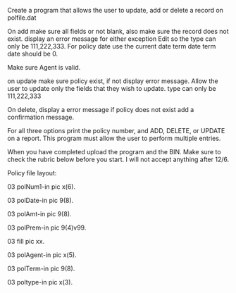 Create a program that allows the user to update, add or delete a record on polfile.dat

On add make sure all fields or not blank, also make sure the record does not exist. display an error message for either exception Edit so the type can only be 111,222,333. For policy date use the current date term date  term date should be 0.

Make sure Agent is valid.

on update make sure policy exist, if not display error message. Allow the user to update only the fields that they wish to update. type can only be 111,222,333

On delete, display a error message if policy does not exist add a confirmation message.

For all three options print the policy number, and ADD, DELETE, or UPDATE on a report. This program must allow the user to perform multiple entries.

When you have completed upload the program and the BIN. Make sure to check the rubric below before you start. I will not accept anything after 12/6.

Policy file layout:

03 polNum1-in pic x(6).

03 polDate-in pic 9(8).

03 polAmt-in pic 9(8).

03 polPrem-in pic 9(4)v99.

03 fill pic xx.

03 polAgent-in pic x(5).

03 polTerm-in pic 9(8).

03 poltype-in pic x(3).